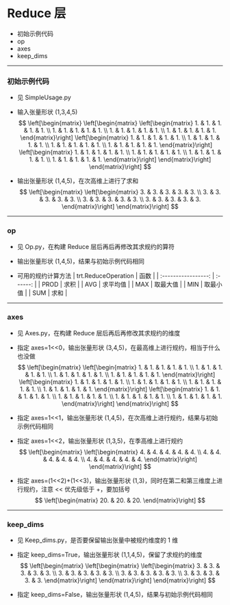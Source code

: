 # Reduce 层
+ 初始示例代码
+ op
+ axes
+ keep_dims

---
### 初始示例代码
+ 见 SimpleUsage.py

+ 输入张量形状 (1,3,4,5)
$$
\left[\begin{matrix}
    \left[\begin{matrix}
        \left[\begin{matrix}
            1. & 1. & 1. & 1. & 1. \\
            1. & 1. & 1. & 1. & 1. \\
            1. & 1. & 1. & 1. & 1. \\
            1. & 1. & 1. & 1. & 1.
        \end{matrix}\right]
        \left[\begin{matrix}
            1. & 1. & 1. & 1. & 1. \\
            1. & 1. & 1. & 1. & 1. \\
            1. & 1. & 1. & 1. & 1. \\
            1. & 1. & 1. & 1. & 1.
        \end{matrix}\right]
        \left[\begin{matrix}
            1. & 1. & 1. & 1. & 1. \\
            1. & 1. & 1. & 1. & 1. \\
            1. & 1. & 1. & 1. & 1. \\
            1. & 1. & 1. & 1. & 1.
        \end{matrix}\right]
    \end{matrix}\right]
\end{matrix}\right]
$$

+ 输出张量形状 (1,4,5)，在次高维上进行了求和
$$
\left[\begin{matrix}
    \left[\begin{matrix}
        3. & 3. & 3. & 3. & 3. \\
        3. & 3. & 3. & 3. & 3. \\
        3. & 3. & 3. & 3. & 3. \\
        3. & 3. & 3. & 3. & 3.
    \end{matrix}\right]
\end{matrix}\right]
$$

---
### op
+ 见 Op.py，在构建 Reduce 层后再后再修改其求规约的算符

+ 输出张量形状 (1,4,5)，结果与初始示例代码相同

+ 可用的规约计算方法
| trt.ReduceOperation |   函数   |
| :-----------------: | :------: |
|        PROD         |   求积   |
|         AVG         | 求平均值 |
|         MAX         | 取最大值 |
|         MIN         | 取最小值 |
|         SUM         |   求和   |

---
### axes
+ 见 Axes.py，在构建 Reduce 层后再后再修改其求规约的维度

+ 指定 axes=1<<0，输出张量形状 (3,4,5)，在最高维上进行规约，相当于什么也没做
$$
\left[\begin{matrix}
    \left[\begin{matrix}
        1. & 1. & 1. & 1. & 1. \\
        1. & 1. & 1. & 1. & 1. \\
        1. & 1. & 1. & 1. & 1. \\
        1. & 1. & 1. & 1. & 1.
    \end{matrix}\right]
    \left[\begin{matrix}
        1. & 1. & 1. & 1. & 1. \\
        1. & 1. & 1. & 1. & 1. \\
        1. & 1. & 1. & 1. & 1. \\
        1. & 1. & 1. & 1. & 1.
    \end{matrix}\right]
    \left[\begin{matrix}
        1. & 1. & 1. & 1. & 1. \\
        1. & 1. & 1. & 1. & 1. \\
        1. & 1. & 1. & 1. & 1. \\
        1. & 1. & 1. & 1. & 1.
    \end{matrix}\right]
\end{matrix}\right]
$$

+ 指定 axes=1<<1，输出张量形状 (1,4,5)，在次高维上进行规约，结果与初始示例代码相同

+ 指定 axes=1<<2，输出张量形状 (1,3,5)，在季高维上进行规约
$$
\left[\begin{matrix}
    \left[\begin{matrix}
        4. & 4. & 4. & 4. & 4. \\
        4. & 4. & 4. & 4. & 4. \\
        4. & 4. & 4. & 4. & 4.
    \end{matrix}\right]
\end{matrix}\right]
$$

+ 指定 axes=(1<<2)+(1<<3)，输出张量形状 (1,3)，同时在第二和第三维度上进行规约，注意 << 优先级低于 +，要加括号
$$
\left[\begin{matrix}
    20. & 20. & 20.
\end{matrix}\right]
$$

---
### keep_dims
+ 见 Keep_dims.py，是否要保留输出张量中被规约维度的 1 维

+ 指定 keep_dims=True，输出张量形状 (1,1,4,5)，保留了求规约的维度
$$
\left[\begin{matrix}
    \left[\begin{matrix}
        \left[\begin{matrix}
            3. & 3. & 3. & 3. & 3. \\
            3. & 3. & 3. & 3. & 3. \\
            3. & 3. & 3. & 3. & 3. \\
            3. & 3. & 3. & 3. & 3.
        \end{matrix}\right]
    \end{matrix}\right]
\end{matrix}\right]
$$

+ 指定 keep_dims=False，输出张量形状 (1,4,5)，结果与初始示例代码相同